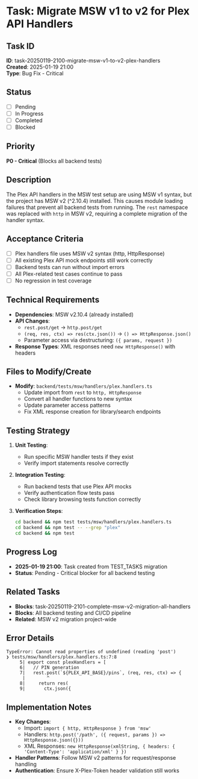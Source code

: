 # Task: Migrate MSW v1 to v2 for Plex API Handlers

## Task ID

**ID**: task-20250119-2100-migrate-msw-v1-to-v2-plex-handlers  
**Created**: 2025-01-19 21:00  
**Type**: Bug Fix - Critical

## Status

- [ ] Pending
- [ ] In Progress
- [ ] Completed
- [ ] Blocked

## Priority

**P0 - Critical** (Blocks all backend tests)

## Description

The Plex API handlers in the MSW test setup are using MSW v1 syntax, but the project has MSW v2 (^2.10.4) installed. This causes module loading failures that prevent all backend tests from running. The `rest` namespace was replaced with `http` in MSW v2, requiring a complete migration of the handler syntax.

## Acceptance Criteria

- [ ] Plex handlers file uses MSW v2 syntax (http, HttpResponse)
- [ ] All existing Plex API mock endpoints still work correctly
- [ ] Backend tests can run without import errors
- [ ] All Plex-related test cases continue to pass
- [ ] No regression in test coverage

## Technical Requirements

- **Dependencies**: MSW v2.10.4 (already installed)
- **API Changes**:
  - `rest.post/get` → `http.post/get`
  - `(req, res, ctx) => res(ctx.json())` → `() => HttpResponse.json()`
  - Parameter access via destructuring: `({ params, request })`
- **Response Types**: XML responses need `new HttpResponse()` with headers

## Files to Modify/Create

- **Modify**: `backend/tests/msw/handlers/plex.handlers.ts`
  - Update import from `rest` to `http, HttpResponse`
  - Convert all handler functions to new syntax
  - Update parameter access patterns
  - Fix XML response creation for library/search endpoints

## Testing Strategy

1. **Unit Testing**:

   - Run specific MSW handler tests if they exist
   - Verify import statements resolve correctly

2. **Integration Testing**:

   - Run backend tests that use Plex API mocks
   - Verify authentication flow tests pass
   - Check library browsing tests function correctly

3. **Verification Steps**:
   ```bash
   cd backend && npm test tests/msw/handlers/plex.handlers.ts
   cd backend && npm test -- --grep "plex"
   cd backend && npm test
   ```

## Progress Log

- **2025-01-19 21:00**: Task created from TEST_TASKS migration
- **Status**: Pending - Critical blocker for all backend testing

## Related Tasks

- **Blocks**: task-20250119-2101-complete-msw-v2-migration-all-handlers
- **Blocks**: All backend testing and CI/CD pipeline
- **Related**: MSW v2 migration project-wide

## Error Details

```
TypeError: Cannot read properties of undefined (reading 'post')
❯ tests/msw/handlers/plex.handlers.ts:7:8
     5| export const plexHandlers = [
     6|   // PIN generation
     7|   rest.post(`${PLEX_API_BASE}/pins`, (req, res, ctx) => {
      |        ^
     8|     return res(
     9|       ctx.json({
```

## Implementation Notes

- **Key Changes**:
  - Import: `import { http, HttpResponse } from 'msw'`
  - Handlers: `http.post('/path', ({ request, params }) => HttpResponse.json({}))`
  - XML Responses: `new HttpResponse(xmlString, { headers: { 'Content-Type': 'application/xml' } })`
- **Handler Patterns**: Follow MSW v2 patterns for request/response handling
- **Authentication**: Ensure X-Plex-Token header validation still works
